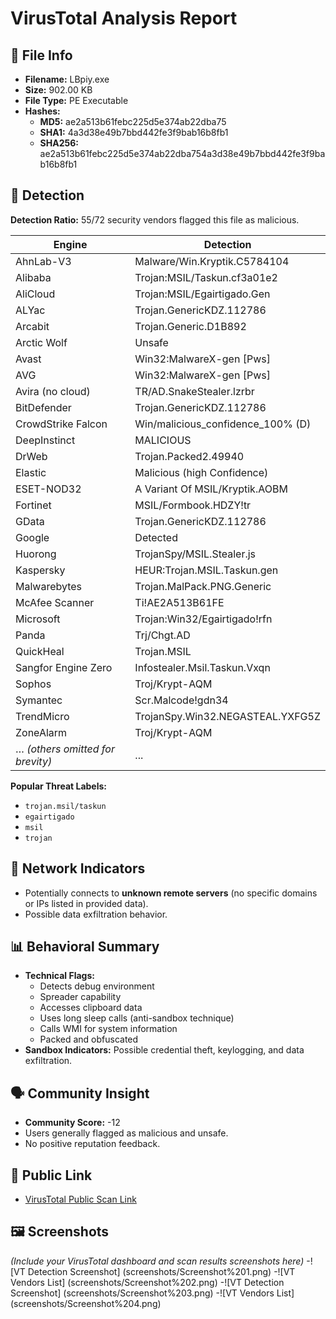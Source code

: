 # VirusTotal Analysis Report

## 📁 File Info
- **Filename:** LBpiy.exe
- **Size:** 902.00 KB
- **File Type:** PE Executable
- **Hashes:**
  - **MD5:** ae2a513b61febc225d5e374ab22dba75
  - **SHA1:** 4a3d38e49b7bbd442fe3f9bab16b8fb1
  - **SHA256:** ae2a513b61febc225d5e374ab22dba754a3d38e49b7bbd442fe3f9bab16b8fb1

## 🧪 Detection
**Detection Ratio:** 55/72 security vendors flagged this file as malicious.

| Engine                | Detection |
|-----------------------|-----------|
| AhnLab-V3             | Malware/Win.Kryptik.C5784104 |
| Alibaba               | Trojan:MSIL/Taskun.cf3a01e2 |
| AliCloud              | Trojan:MSIL/Egairtigado.Gen |
| ALYac                 | Trojan.GenericKDZ.112786 |
| Arcabit               | Trojan.Generic.D1B892 |
| Arctic Wolf           | Unsafe |
| Avast                 | Win32:MalwareX-gen [Pws] |
| AVG                   | Win32:MalwareX-gen [Pws] |
| Avira (no cloud)      | TR/AD.SnakeStealer.lzrbr |
| BitDefender           | Trojan.GenericKDZ.112786 |
| CrowdStrike Falcon    | Win/malicious_confidence_100% (D) |
| DeepInstinct          | MALICIOUS |
| DrWeb                 | Trojan.Packed2.49940 |
| Elastic               | Malicious (high Confidence) |
| ESET-NOD32            | A Variant Of MSIL/Kryptik.AOBM |
| Fortinet              | MSIL/Formbook.HDZY!tr |
| GData                 | Trojan.GenericKDZ.112786 |
| Google                | Detected |
| Huorong               | TrojanSpy/MSIL.Stealer.js |
| Kaspersky             | HEUR:Trojan.MSIL.Taskun.gen |
| Malwarebytes          | Trojan.MalPack.PNG.Generic |
| McAfee Scanner        | Ti!AE2A513B61FE |
| Microsoft             | Trojan:Win32/Egairtigado!rfn |
| Panda                 | Trj/Chgt.AD |
| QuickHeal             | Trojan.MSIL |
| Sangfor Engine Zero   | Infostealer.Msil.Taskun.Vxqn |
| Sophos                | Troj/Krypt-AQM |
| Symantec              | Scr.Malcode!gdn34 |
| TrendMicro            | TrojanSpy.Win32.NEGASTEAL.YXFG5Z |
| ZoneAlarm             | Troj/Krypt-AQM |
| … *(others omitted for brevity)* | ... |

**Popular Threat Labels:**
- `trojan.msil/taskun`
- `egairtigado`
- `msil`
- `trojan`

## 📡 Network Indicators
- Potentially connects to **unknown remote servers** (no specific domains or IPs listed in provided data).
- Possible data exfiltration behavior.

## 📊 Behavioral Summary
- **Technical Flags:**  
  - Detects debug environment  
  - Spreader capability  
  - Accesses clipboard data  
  - Uses long sleep calls (anti-sandbox technique)  
  - Calls WMI for system information  
  - Packed and obfuscated  
- **Sandbox Indicators:** Possible credential theft, keylogging, and data exfiltration.

## 🗣️ Community Insight
- **Community Score:** -12  
- Users generally flagged as malicious and unsafe.  
- No positive reputation feedback.

## 🔐 Public Link
- [VirusTotal Public Scan Link](https://www.virustotal.com/gui/file/ae2a513b61febc225d5e374ab22dba754a3d38e49b7bbd442fe3f9bab16b8fb1)

## 🖼️ Screenshots
*(Include your VirusTotal dashboard and scan results screenshots here)*
-![VT Detection Screenshot] (screenshots/Screenshot%201.png)
-![VT Vendors List] (screenshots/Screenshot%202.png)
-![VT Detection Screenshot] (screenshots/Screenshot%203.png)
-![VT Vendors List] (screenshots/Screenshot%204.png)
